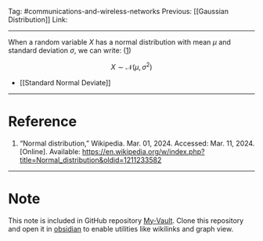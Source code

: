 Tag: #communications-and-wireless-networks 
Previous: [[Gaussian Distribution]]
Link: 

---

When a random variable $X$ has a normal distribution with mean $\mu$ and standard deviation $\sigma$, we can write: (<u>1</u>)

$$X \sim \mathcal N (\mu, \sigma^2)$$

- [[Standard Normal Deviate]]

---

# Reference

1. “Normal distribution,” Wikipedia. Mar. 01, 2024. Accessed: Mar. 11, 2024. [Online]. Available: https://en.wikipedia.org/w/index.php?title=Normal_distribution&oldid=1211233582

---

# Note

This note is included in GitHub repository [My-Vault](https://github.com/LittleD3092/My-Vault.git). Clone this repository and open it in [obsidian](https://obsidian.md/) to enable utilities like wikilinks and graph view.